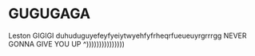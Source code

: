 # GUGUGAGA
Leston GIGIGI duhuduguyefeyfyeiytwyehfyfrheqrfueueuyrgrrrgg NEVER GONNA GIVE YOU UP ^)))))))))))))))
